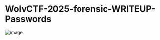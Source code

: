 # WolvCTF-2025-forensic-WRITEUP-Passwords

![image](https://github.com/user-attachments/assets/9a7ce3ef-94f6-45a2-9645-2f2d8af779bc)

